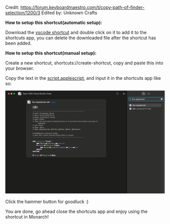 Credit: https://forum.keyboardmaestro.com/t/copy-path-of-finder-selection/1200/3
Edited by: Unknown Crafts


**How to setup this shortcut(automatic setup):**

Download the [<a href="Open With Visual Studio Code.shortcut" download>vscode shortcut</a>](https://github.com/UnknownCrafts/Regent/raw/main/Open%20With%20Visual%20Studio%20Code/Open%20With%20Visual%20Studio%20Code.shortcut) and double click on it to add it to the shortcuts app, you can delete the downloaded file after the shortcut has been added.

**How to setup this shortcut(manual setup):**

Create a new shortcut, shortcuts://create-shortcut, copy and paste this into your browser.

Copy the text in the [script.applescript](script.applescript), and input it in the shortcuts app like so:

<picture>
<img alt="Shows the way the script looks in apple shortcuts app." src="media/image.png">
</picture>

Click the hammer button for goodluck :)

You are done, go ahead close the shortcuts app and enjoy using the shortcut in Monarch!